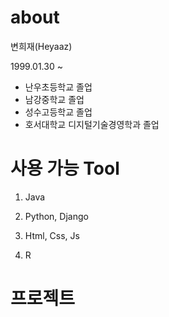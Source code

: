# about

변희재(Heyaaz)

1999.01.30 ~

* 난우초등학교 졸업
* 남강중학교 졸업
* 성수고등학교 졸업
* 호서대학교 디지털기술경영학과 졸업

# 사용 가능 Tool

1. Java

2. Python, Django

3. Html, Css, Js

4. R

# 프로젝트

